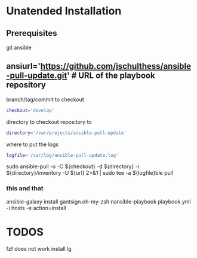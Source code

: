 # Unatended Installation

## Prerequisites
git
ansible

## ansiurl='https://github.com/jschulthess/ansible-pull-update.git' # URL of the playbook repository
branch/tag/commit to checkout
```bash
checkout='develop'                                            
```
directory to checkout repository to
```bash
directory='/var/projects/ansible-pull-update'           
```
where to put the logs
```bash
logfile='/var/log/ansible-pull-update.log'                            
```

sudo ansible-pull -o -C ${checkout} -d ${directory} -i ${directory}/inventory -U ${url} 2>&1 | sudo tee -a ${logfile}ble pull



### this and that
ansible-galaxy install gantsign.oh-my-zsh
nansible-playbook playbook.yml -i hosts -e action=install

# TODOS
fzf does not work
install lg
